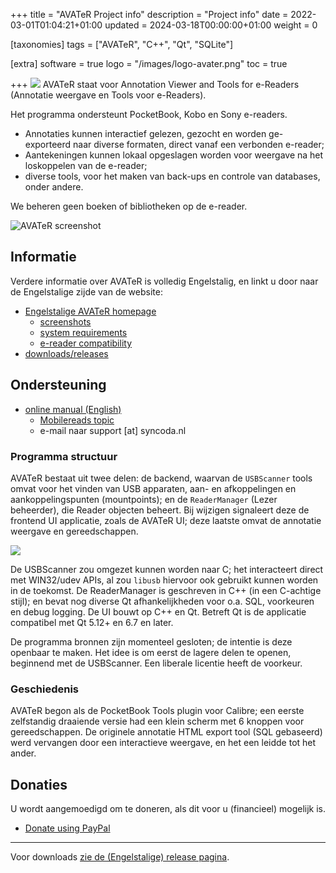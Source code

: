 +++
title = "AVATeR Project info"
description = "Project info"
date = 2022-03-01T01:04:21+01:00
updated = 2024-03-18T00:00:00+01:00
weight = 0

[taxonomies]
tags = ["AVATeR", "C++", "Qt", "SQLite"]

[extra]
software = true
logo = "/images/logo-avater.png"
toc = true


+++
![](/images/avater-35px.png)
AVATeR staat voor Annotation Viewer and Tools for e-Readers (Annotatie weergave en Tools voor e-Readers).

Het programma ondersteunt PocketBook, Kobo en Sony e-readers.
- Annotaties kunnen interactief gelezen, gezocht en worden ge-exporteerd naar diverse formaten, direct vanaf een verbonden e-reader;
- Aantekeningen kunnen lokaal opgeslagen worden voor weergave na het loskoppelen van de e-reader; 
- diverse tools, voor het maken van back-ups en controle van databases, onder andere.

We beheren geen boeken of bibliotheken op de e-reader.

<!-- more -->

![AVATeR screenshot](/files/avater/screenshots/avater-screenshot-0.16-1.png)

## Informatie
Verdere informatie over AVATeR is volledig Engelstalig, en linkt u door naar de Engelstalige zijde van de website:
- [Engelstalige AVATeR homepage](/software/avater/pages/info)
	- [screenshots](/software/avater/pages/screenshots#screenshots)
	- [system requirements](/software/avater/pages/requirements/)
	- [e-reader compatibility](/software/avater/pages/compatibility/)
- [downloads/releases](/software/avater/releases/)

## Ondersteuning
- [online manual (English)](/software/avater/manuals/)
	- [Mobilereads topic](https://www.mobileread.com/forums/showthread.php?t=345428)</a>
	- e-mail naar support [at] syncoda.nl

### Programma structuur

AVATeR bestaat uit twee delen: de backend, waarvan de `USBScanner` tools omvat voor het vinden van USB apparaten, aan- en afkoppelingen en aankoppelingspunten (mountpoints); en de `ReaderManager` (Lezer beheerder), die Reader objecten beheert. Bij wijzigen signaleert deze de frontend UI applicatie, zoals de AVATeR UI; deze laatste omvat de annotatie weergave en gereedschappen.

![](/files/avater/programdiagram.svg)

De USBScanner zou omgezet kunnen worden naar C; het interacteert direct met WIN32/udev APIs, al zou `libusb` hiervoor ook gebruikt kunnen worden in de toekomst. De ReaderManager is geschreven in C++ (in een C-achtige stijl); en bevat nog diverse Qt afhankelijkheden voor o.a. SQL, voorkeuren en debug logging. De UI bouwt op C++ en Qt. Betreft Qt is de applicatie compatibel met Qt 5.12+ en 6.7 en later.

De programma bronnen zijn momenteel gesloten; de intentie is deze openbaar te maken. Het idee is om eerst de lagere delen te openen, beginnend met de USBScanner. Een liberale licentie heeft de voorkeur.

### Geschiedenis
AVATeR begon als de PocketBook Tools plugin voor Calibre; een eerste zelfstandig draaiende versie had een klein scherm met 6 knoppen voor gereedschappen. De originele annotatie HTML export tool (SQL gebaseerd) werd vervangen door een interactieve weergave, en het een leidde tot het ander.

## Donaties

U wordt aangemoedigd om te doneren, als dit voor u (financieel) mogelijk is.

- [Donate using PayPal](https://www.paypal.com/donate/?hosted_button_id=4UATTKGGJ9V68)

---

Voor downloads [zie de (Engelstalige) release pagina](/software/avater/releases/).

